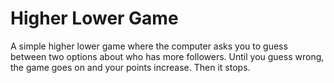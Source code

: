 # Higher Lower Game

A simple higher lower game where the computer asks you to guess between two options about who has more followers. Until you guess wrong, the game goes on and your points increase. Then it stops.
